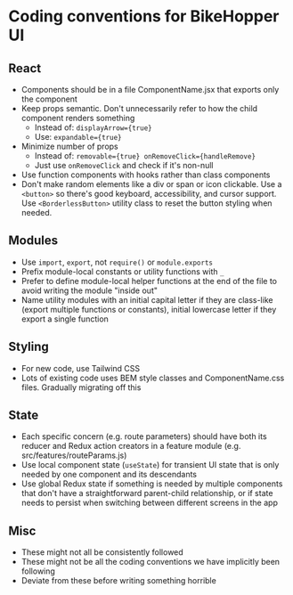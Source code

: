 # Coding conventions for BikeHopper UI

## React

- Components should be in a file ComponentName.jsx that exports only the
  component
- Keep props semantic. Don't unnecessarily refer to how the child component
  renders something
  - Instead of: `displayArrow={true}`
  - Use: `expandable={true}`
- Minimize number of props
  - Instead of: `removable={true} onRemoveClick={handleRemove}`
  - Just use `onRemoveClick` and check if it's non-null
- Use function components with hooks rather than class components
- Don't make random elements like a div or span or icon clickable. Use a
  `<button>` so there's good keyboard, accessibility, and cursor support. Use
  `<BorderlessButton>` utility class to reset the button styling when needed.

## Modules

- Use `import`, `export`, not `require()` or `module.exports`
- Prefix module-local constants or utility functions with `_`
- Prefer to define module-local helper functions at the end of the file to
  avoid writing the module "inside out"
- Name utility modules with an initial capital letter if they are class-like
  (export multiple functions or constants), initial lowercase letter if they
  export a single function

## Styling

- For new code, use Tailwind CSS
- Lots of existing code uses BEM style classes and ComponentName.css files.
  Gradually migrating off this

## State

- Each specific concern (e.g. route parameters) should have both its reducer
  and Redux action creators in a feature module (e.g.
  src/features/routeParams.js)
- Use local component state (`useState`) for transient UI state that is only
  needed by one component and its descendants
- Use global Redux state if something is needed by multiple components that
  don't have a straightforward parent-child relationship, or if state needs to
  persist when switching between different screens in the app

## Misc

- These might not all be consistently followed
- These might not be all the coding conventions we have implicitly been
  following
- Deviate from these before writing something horrible
